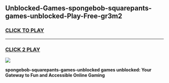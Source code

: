 
## Unblocked-Games-spongebob-squarepants-games-unblocked-Play-Free-gr3m2
<h3>
<a href="https://premium76.site?title=spongebob-squarepants-games-unblocked&ref=15A">CLICK TO PLAY</a></h3>
<hr>

<h3>
<a href="https://premium76.site?title=spongebob-squarepants-games-unblocked&ref=15A">CLICK 2 PLAY</a>
  
</h3>

<a href="https://premium76.site?title=spongebob-squarepants-games-unblocked&ref=15A"><img src="https://clearcache.store/games.png"></a>


**spongebob-squarepants-games-unblocked games unblocked: Your Gateway to Fun and Accessible Online Gaming**
